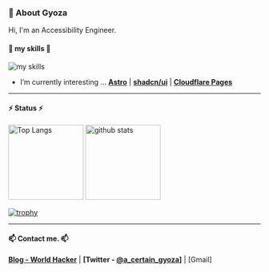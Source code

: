 ### 🥟 About Gyoza
Hi, I'm an Accessibility Engineer.  

#### 🌱 my skills 🌱
<img alt="my skills" src="https://skillicons.dev/icons?theme=light&perline=9&i=python,django,js,ts,html,css,nodejs,react,nextjs,astro,tailwind,vite,netlify,git,github" />

- I’m currently interesting ... **[Astro](https://astro.build/)** | **[shadcn/ui](https://ui.shadcn.com/)** | **[Cloudflare Pages](https://pages.cloudflare.com/)**

***

#### ⚡️ Status ⚡️
<p align="left"> 
  <img alt="Top Langs" height="150px" src="https://github-readme-stats.vercel.app/api/top-langs/?username=Unicorn201&layout=compact&show_icons=true" />
  <img alt="github stats" height="150px" src="https://github-readme-stats.vercel.app/api?username=Unicorn201" />
</p>

[![trophy](https://github-profile-trophy.vercel.app/?username=Unicorn201&margin-w=5)](https://github.com/Unicorn201/)

***

#### 📫 Contact me. 📫
**[Blog - World Hacker](https://gyozaless.com)** | **[Twitter - [@a_certain_gyoza](https://twitter.com/STI33304891)]** | [Gmail]


<!--
**Unicorn201/Unicorn201** is a ✨ _special_ ✨ repository because its `README.md` (this file) appears on your GitHub profile.

Here are some ideas to get you started:

- 🔭 I’m currently working on ...
- 🌱 I’m currently learning ...
- 👯 I’m looking to collaborate on ...
- 🤔 I’m looking for help with ...
- 💬 Ask me about ...
- 📫 How to reach me: ...
- 😄 Pronouns: ...
- ⚡ Fun fact: ...
-->
